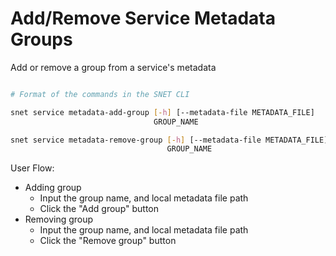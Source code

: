 # Add/Remove Service Metadata Groups

Add or remove a group from a service's metadata

<figure><img src="../../../../.gitbook/assets/Screenshot 2024-08-17 at 6.02.40 PM.png" alt=""><figcaption></figcaption></figure>

```bash
# Format of the commands in the SNET CLI

snet service metadata-add-group [-h] [--metadata-file METADATA_FILE]
                                GROUP_NAME

snet service metadata-remove-group [-h] [--metadata-file METADATA_FILE]
                                   GROUP_NAME
```

User Flow:

* Adding group
  * Input the group name, and local metadata file path
  * Click the "Add group" button
* Removing group
  * Input the group name, and local metadata file path
  * Click the "Remove group" button
